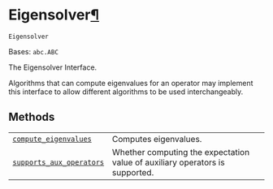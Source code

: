 # Eigensolver[¶](#eigensolver "Permalink to this headline")

<span id="undefined" />

`Eigensolver`

Bases: `abc.ABC`

The Eigensolver Interface.

Algorithms that can compute eigenvalues for an operator may implement this interface to allow different algorithms to be used interchangeably.

## Methods

|                                                                                                                                                                                              |                                                                              |
| -------------------------------------------------------------------------------------------------------------------------------------------------------------------------------------------- | ---------------------------------------------------------------------------- |
| [`compute_eigenvalues`](qiskit.algorithms.Eigensolver.compute_eigenvalues#qiskit.algorithms.Eigensolver.compute_eigenvalues "qiskit.algorithms.Eigensolver.compute_eigenvalues")             | Computes eigenvalues.                                                        |
| [`supports_aux_operators`](qiskit.algorithms.Eigensolver.supports_aux_operators#qiskit.algorithms.Eigensolver.supports_aux_operators "qiskit.algorithms.Eigensolver.supports_aux_operators") | Whether computing the expectation value of auxiliary operators is supported. |
